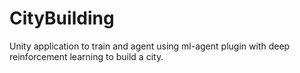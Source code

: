 # CityBuilding

Unity application to train and agent using ml-agent plugin with deep reinforcement learning to build a city.
